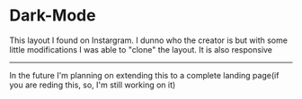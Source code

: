 # Dark-Mode
This layout I found on Instargram.
I dunno who the creator is but with some little modifications I was able to "clone" the layout.
It is also responsive

---
In the future I'm planning on extending this to a complete landing page(if you are reding this, so, I'm still working on it)
